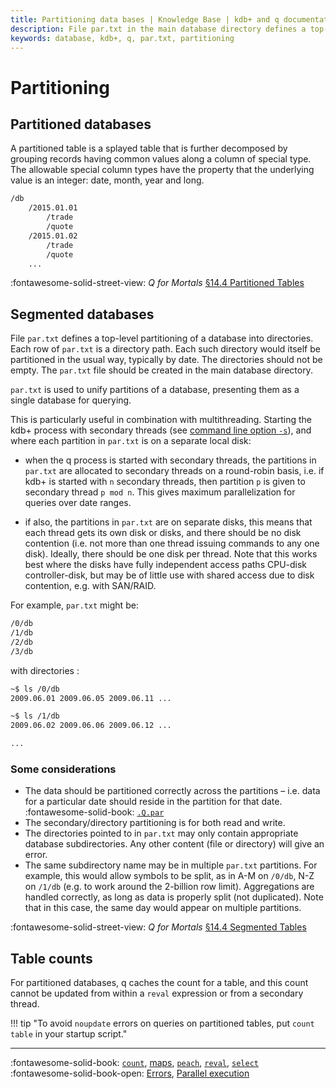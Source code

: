 ```yaml
---
title: Partitioning data bases | Knowledge Base | kdb+ and q documentation
description: File par.txt in the main database directory defines a top-level partitioning of a database into directories. 
keywords: database, kdb+, q, par.txt, partitioning
---
```

# Partitioning

## Partitioned databases

A partitioned table is a splayed table that is further decomposed by grouping records having common values along a column of special type. The allowable special column types have the property that the underlying value is an integer: date, month, year and long.

```txt
/db
    /2015.01.01
        /trade
        /quote
    /2015.01.02
        /trade
        /quote
    ...
```


:fontawesome-solid-street-view:
_Q for Mortals_ 
[§14.4 Partitioned Tables](/q4m3/14_Introduction_to_Kdb+/#143-partitioned-tables)


## Segmented databases

File `par.txt` defines a top-level partitioning of a database into directories. Each row of `par.txt` is a directory path. Each such directory would itself be partitioned in the usual way, typically by date. The directories should not be empty. The `par.txt` file should be created in the main database directory.

`par.txt` is used to unify partitions of a database, presenting them as a single database for querying.

This is particularly useful in combination with multithreading. Starting the kdb+ process with secondary threads (see [command line option `-s`](../basics/cmdline.md#-s-secondary-threads)), and where each partition in `par.txt` is on a separate local disk:

-   when the q process is started with secondary threads, the partitions in `par.txt` are allocated to secondary threads on a round-robin basis, i.e. if kdb+ is started with `n` secondary threads, then partition `p` is given to secondary thread `p mod n`. This gives maximum parallelization for queries over date ranges.

-   if also, the partitions in `par.txt` are on separate disks, this means that each thread gets its own disk or disks, and there should be no disk contention (i.e. not more than one thread issuing commands to any one disk). Ideally, there should be one disk per thread. Note that this works best where the disks have fully independent access paths CPU-disk controller-disk, but may be of little use with shared access due to disk contention, e.g. with SAN/RAID.

For example, `par.txt` might be:

```txt
/0/db
/1/db
/2/db
/3/db
```

with directories :

```bash
~$ ls /0/db
2009.06.01 2009.06.05 2009.06.11 ...

~$ ls /1/db
2009.06.02 2009.06.06 2009.06.12 ...

...
```


### Some considerations

-   The data should be partitioned correctly across the partitions – i.e. data for a particular date should reside in the partition for that date.<br>
:fontawesome-solid-book: [`.Q.par`](../ref/dotq.md#qpar-locate-partition)
-   The secondary/directory partitioning is for both read and write.
-   The directories pointed to in `par.txt` may only contain appropriate database subdirectories. Any other content (file or directory) will give an error.
-   The same subdirectory name may be in multiple `par.txt` partitions. For example, this would allow symbols to be split, as in A-M on `/0/db`, N-Z on `/1/db` (e.g. to work around the 2-billion row limit). Aggregations are handled correctly, as long as data is properly split (not duplicated). Note that in this case, the same day would appear on multiple partitions.

:fontawesome-solid-street-view:
_Q for Mortals_ 
[§14.4 Segmented Tables](/q4m3/14_Introduction_to_Kdb+/#144-segmented-tables)


## Table counts

For partitioned databases, q caches the count for a table, and this count cannot be updated from within a `reval` expression or from a secondary thread. 

!!! tip "To avoid `noupdate` errors on queries on partitioned tables, put `count table` in your startup script."

----
:fontawesome-solid-book:
[`count`](../ref/count.md), 
[maps](../ref/maps.md),
[`peach`](../ref/each.md#peach),
[`reval`](../ref/eval.md#reval),
[`select`](../ref/select.md)
<br>
:fontawesome-solid-book-open:
[Errors](../basics/errors.md),
[Parallel execution](../basics/peach.md)
